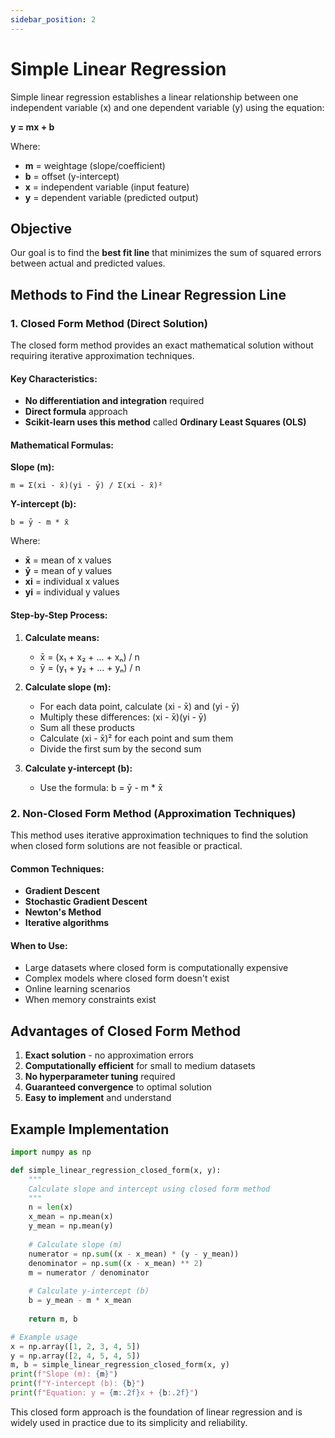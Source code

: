 ```yaml
---
sidebar_position: 2
---
```


# Simple Linear Regression

Simple linear regression establishes a linear relationship between one independent variable (x) and one dependent variable (y) using the equation:

**y = mx + b**

Where:
- **m** = weightage (slope/coefficient)
- **b** = offset (y-intercept)
- **x** = independent variable (input feature)
- **y** = dependent variable (predicted output)

## Objective

Our goal is to find the **best fit line** that minimizes the sum of squared errors between actual and predicted values.

## Methods to Find the Linear Regression Line

### 1. Closed Form Method (Direct Solution)

The closed form method provides an exact mathematical solution without requiring iterative approximation techniques.

#### Key Characteristics:
- **No differentiation and integration** required
- **Direct formula** approach
- **Scikit-learn uses this method** called **Ordinary Least Squares (OLS)**

#### Mathematical Formulas:

**Slope (m):**
```
m = Σ(xi - x̄)(yi - ȳ) / Σ(xi - x̄)²
```

**Y-intercept (b):**
```
b = ȳ - m * x̄
```

Where:
- **x̄** = mean of x values
- **ȳ** = mean of y values
- **xi** = individual x values
- **yi** = individual y values

#### Step-by-Step Process:

1. **Calculate means:**
   - x̄ = (x₁ + x₂ + ... + xₙ) / n
   - ȳ = (y₁ + y₂ + ... + yₙ) / n

2. **Calculate slope (m):**
   - For each data point, calculate (xi - x̄) and (yi - ȳ)
   - Multiply these differences: (xi - x̄)(yi - ȳ)
   - Sum all these products
   - Calculate (xi - x̄)² for each point and sum them
   - Divide the first sum by the second sum

3. **Calculate y-intercept (b):**
   - Use the formula: b = ȳ - m * x̄

### 2. Non-Closed Form Method (Approximation Techniques)

This method uses iterative approximation techniques to find the solution when closed form solutions are not feasible or practical.

#### Common Techniques:
- **Gradient Descent**
- **Stochastic Gradient Descent**
- **Newton's Method**
- **Iterative algorithms**

#### When to Use:
- Large datasets where closed form is computationally expensive
- Complex models where closed form doesn't exist
- Online learning scenarios
- When memory constraints exist

## Advantages of Closed Form Method

1. **Exact solution** - no approximation errors
2. **Computationally efficient** for small to medium datasets
3. **No hyperparameter tuning** required
4. **Guaranteed convergence** to optimal solution
5. **Easy to implement** and understand

## Example Implementation

```python
import numpy as np

def simple_linear_regression_closed_form(x, y):
    """
    Calculate slope and intercept using closed form method
    """
    n = len(x)
    x_mean = np.mean(x)
    y_mean = np.mean(y)
    
    # Calculate slope (m)
    numerator = np.sum((x - x_mean) * (y - y_mean))
    denominator = np.sum((x - x_mean) ** 2)
    m = numerator / denominator
    
    # Calculate y-intercept (b)
    b = y_mean - m * x_mean
    
    return m, b

# Example usage
x = np.array([1, 2, 3, 4, 5])
y = np.array([2, 4, 5, 4, 5])
m, b = simple_linear_regression_closed_form(x, y)
print(f"Slope (m): {m}")
print(f"Y-intercept (b): {b}")
print(f"Equation: y = {m:.2f}x + {b:.2f}")
```

This closed form approach is the foundation of linear regression and is widely used in practice due to its simplicity and reliability.
